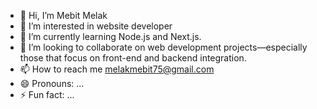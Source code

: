 - 👋 Hi, I’m Mebit Melak
- 👀 I’m interested in website developer
- 🌱 I’m currently learning Node.js and Next.js.
- 💞️ I’m looking to collaborate on web development projects—especially those that focus on front-end and backend integration.
- 📫 How to reach me melakmebit75@gmail.com
- 😄 Pronouns: ...
- ⚡ Fun fact: ...

<!---
me-1219/me-1219 is a ✨ special ✨ repository because its `README.md` (this file) appears on your GitHub profile.
You can click the Preview link to take a look at your changes.
--->
